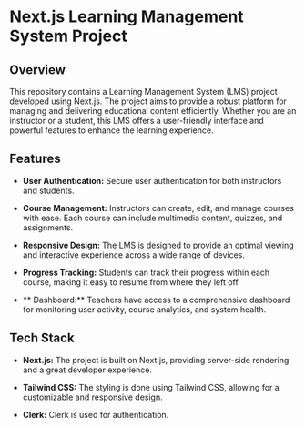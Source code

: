 # Next.js Learning Management System Project

## Overview

This repository contains a Learning Management System (LMS) project developed using Next.js. The project aims to provide a robust platform for managing and delivering educational content efficiently. Whether you are an instructor or a student, this LMS offers a user-friendly interface and powerful features to enhance the learning experience.

## Features

- **User Authentication:** Secure user authentication for both instructors and students.
  
- **Course Management:** Instructors can create, edit, and manage courses with ease. Each course can include multimedia content, quizzes, and assignments.


- **Responsive Design:** The LMS is designed to provide an optimal viewing and interactive experience across a wide range of devices.

- **Progress Tracking:** Students can track their progress within each course, making it easy to resume from where they left off.

- ** Dashboard:** Teachers have access to a comprehensive dashboard for monitoring user activity, course analytics, and system health.

## Tech Stack

- **Next.js:** The project is built on Next.js, providing server-side rendering and a great developer experience.


- **Tailwind CSS:** The styling is done using Tailwind CSS, allowing for a customizable and responsive design.

- **Clerk:** Clerk is used for authentication.

